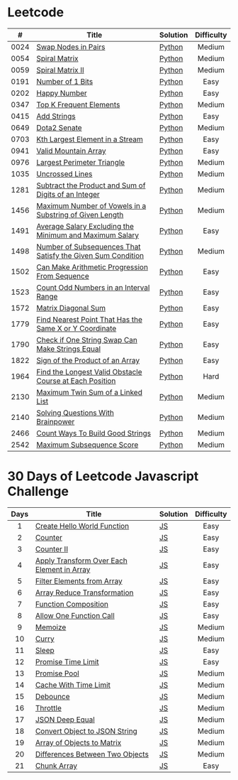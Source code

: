 # Leetcode

|  #   | Title                                                                                                                                                         | Solution                                                                                       | Difficulty |
| :--: | ------------------------------------------------------------------------------------------------------------------------------------------------------------- | ---------------------------------------------------------------------------------------------- | :--------: |
| 0024 | [Swap Nodes in Pairs](https://leetcode.com/problems/swap-nodes-in-pairs)                                                                                      | [Python](./algorithms/leetcode/swap-nodes-in-pairs.py)                                         |   Medium   |
| 0054 | [Spiral Matrix](https://leetcode.com/problems/spiral-matrix/)                                                                                                 | [Python](./algorithms/leetcode/spiral-matrix.py)                                               |   Medium   |
| 0059 | [Spiral Matrix II](https://leetcode.com/problems/spiral-matrix-ii/)                                                                                           | [Python](./algorithms/leetcode/spiral-matrix-ii.py)                                            |   Medium   |
| 0191 | [Number of 1 Bits](https://leetcode.com/problems/number-of-1-bits)                                                                                            | [Python](./algorithms/leetcode/number-of-1-bits.py)                                            |    Easy    |
| 0202 | [Happy Number](https://leetcode.com/problems/happy-number)                                                                                                    | [Python](./algorithms/leetcode/happy-number.py)                                                |    Easy    |
| 0347 | [Top K Frequent Elements](https://leetcode.com/problems/top-k-frequent-elements)                                                                              | [Python](./algorithms/leetcode/top-k-frequent-elements.py)                                     |   Medium   |
| 0415 | [Add Strings](https://leetcode.com/problems/add-strings)                                                                                                      | [Python](./algorithms/leetcode/add-strings.py)                                                 |    Easy    |
| 0649 | [Dota2 Senate](https://leetcode.com/problems/dota2-senate/)                                                                                                   | [Python](./algorithms/leetcode/dota2-senate.py)                                                |   Medium   |
| 0703 | [Kth Largest Element in a Stream](https://leetcode.com/problems/kth-largest-element-in-a-stream)                                                              | [Python](./algorithms/leetcode/kth-largest-element-in-a-stream.py)                             |    Easy    |
| 0941 | [Valid Mountain Array](https://leetcode.com/problems/valid-mountain-array)                                                                                    | [Python](./algorithms/leetcode/valid-mountain-array.py)                                        |    Easy    |
| 0976 | [Largest Perimeter Triangle](https://leetcode.com/problems/largest-perimeter-triangle)                                                                        | [Python](./algorithms/leetcode/largest-perimeter-triangle.py)                                  |   Medium   |
| 1035 | [Uncrossed Lines](https://leetcode.com/problems/uncrossed-lines/)                                                                                             | [Python](./algorithms/leetcode/uncrossed-lines.py)                                             |   Medium   |
| 1281 | [Subtract the Product and Sum of Digits of an Integer](https://leetcode.com/problems/subtract-the-product-and-sum-of-digits-of-an-integer)                    | [Python](./algorithms/leetcode/subtract-the-product-and-sum-of-digits-of-an-integer.py)        |   Medium   |
| 1456 | [Maximum Number of Vowels in a Substring of Given Length](https://leetcode.com/problems/maximum-number-of-vowels-in-a-substring-of-given-length/)             | [Python](./algorithms/leetcode/maximum-number-of-vowels-in-a-substring-of-given-length.py)     |   Medium   |
| 1491 | [Average Salary Excluding the Minimum and Maximum Salary](https://leetcode.com/problems/average-salary-excluding-the-minimum-and-maximum-salary)              | [Python](./algorithms/leetcode/average-salary-excluding-the-minimum-and-maximum-salary.py)     |    Easy    |
| 1498 | [Number of Subsequences That Satisfy the Given Sum Condition](https://leetcode.com/problems/number-of-subsequences-that-satisfy-the-given-sum-condition/)     | [Python](./algorithms/leetcode/number-of-subsequences-that-satisfy-the-given-sum-condition.py) |   Medium   |
| 1502 | [Can Make Arithmetic Progression From Sequence](https://leetcode.com/problems/can-make-arithmetic-progression-from-sequence)                                  | [Python](./algorithms/leetcode/can-make-arithmetic-progression-from-sequence.py)               |    Easy    |
| 1523 | [Count Odd Numbers in an Interval Range](https://leetcode.com/problems/count-odd-numbers-in-an-interval-range/)                                               | [Python](./algorithms/leetcode/count-odd-numbers-in-an-interval-range.py)                      |    Easy    |
| 1572 | [Matrix Diagonal Sum](https://leetcode.com/problems/matrix-diagonal-sum/description/)                                                                         | [Python](./algorithms/leetcode/matrix-diagonal-sum.py)                                         |    Easy    |
| 1779 | [Find Nearest Point That Has the Same X or Y Coordinate](https://leetcode.com/problems/find-nearest-point-that-has-the-same-x-or-y-coordinate)                | [Python](./algorithms/leetcode/find-nearest-point-that-has-the-same-x-or-y-coordinate.py)      |    Easy    |
| 1790 | [Check if One String Swap Can Make Strings Equal](https://leetcode.com/problems/check-if-one-string-swap-can-make-strings-equal)                              | [Python](./algorithms/leetcode/check-if-one-string-swap-can-make-strings-equal.py)             |    Easy    |
| 1822 | [Sign of the Product of an Array](https://leetcode.com/problems/sign-of-the-product-of-an-array)                                                              | [Python](./algorithms/leetcode/sign-of-the-product-of-an-array.py)                             |    Easy    |
| 1964 | [Find the Longest Valid Obstacle Course at Each Position](https://leetcode.com/problems/find-the-longest-valid-obstacle-course-at-each-position/description/) | [Python](./algorithms/leetcode/find-the-longest-valid-obstacle-course-at-each-position.py)     |    Hard    |
| 2130 | [Maximum Twin Sum of a Linked List](https://leetcode.com/problems/maximum-twin-sum-of-a-linked-list)                                                          | [Python](./algorithms/leetcode/maximum-twin-sum-of-a-linked-list.py)                           |   Medium   |
| 2140 | [Solving Questions With Brainpower](https://leetcode.com/problems/solving-questions-with-brainpower/)                                                         | [Python](./algorithms/leetcode/solving-questions-with-brainpower.py)                           |   Medium   |
| 2466 | [Count Ways To Build Good Strings](https://leetcode.com/problems/count-ways-to-build-good-strings/)                                                           | [Python](./algorithms/leetcode/count-ways-to-build-good-strings.py)                            |   Medium   |
| 2542 | [Maximum Subsequence Score](https://leetcode.com/problems/maximum-subsequence-score)                                                                          | [Python](./algorithms/leetcode/maximum-subsequence-score.py)                                   |   Medium   |

# 30 Days of Leetcode Javascript Challenge

| Days | Title                                                                                                                              | Solution                                                                                 | Difficulty |
| :--: | ---------------------------------------------------------------------------------------------------------------------------------- | ---------------------------------------------------------------------------------------- | :--------: |
|  1   | [Create Hello World Function](https://leetcode.com/problems/create-hello-world-function)                                           | [JS](./30-days-of-LC-javascript-challenge/create-hello-world-function.js)                |    Easy    |
|  2   | [Counter](https://leetcode.com/problems/counter)                                                                                   | [JS](./30-days-of-LC-javascript-challenge/counter.js)                                    |    Easy    |
|  3   | [Counter II](https://leetcode.com/problems/counter-ii/description)                                                                 | [JS](./30-days-of-LC-javascript-challenge/counter-ii.js)                                 |    Easy    |
|  4   | [Apply Transform Over Each Element in Array](https://leetcode.com/problems/apply-transform-over-each-element-in-array/description) | [JS](./30-days-of-LC-javascript-challenge/apply-transform-over-each-element-in-array.js) |    Easy    |
|  5   | [Filter Elements from Array](https://leetcode.com/problems/filter-elements-from-array)                                             | [JS](./30-days-of-LC-javascript-challenge/filter-elements-from-array.js)                 |    Easy    |
|  6   | [Array Reduce Transformation](https://leetcode.com/problems/array-reduce-transformation/description/)                              | [JS](./30-days-of-LC-javascript-challenge/array-reduce-transformation.js)                |    Easy    |
|  7   | [Function Composition](https://leetcode.com/problems/function-composition/)                                                        | [JS](./30-days-of-LC-javascript-challenge/function-composition.js)                       |    Easy    |
|  8   | [Allow One Function Call](https://leetcode.com/problems/allow-one-function-call/)                                                  | [JS](./30-days-of-LC-javascript-challenge/allow-one-function-call.js)                    |    Easy    |
|  9   | [Memoize](https://leetcode.com/problems/memoize/)                                                                                  | [JS](./30-days-of-LC-javascript-challenge/memoize.js)                                    |   Medium   |
|  10  | [Curry](https://leetcode.com/problems/curry/)                                                                                      | [JS](./30-days-of-LC-javascript-challenge/curry.js)                                      |   Medium   |
|  11  | [Sleep](https://leetcode.com/problems/sleep/)                                                                                      | [JS](./30-days-of-LC-javascript-challenge/sleep.js)                                      |    Easy    |
|  12  | [Promise Time Limit](https://leetcode.com/problems/promise-time-limit/)                                                            | [JS](./30-days-of-LC-javascript-challenge/promise-time-limit.js)                         |    Easy    |
|  13  | [Promise Pool](https://leetcode.com/problems/promise-pool/)                                                                        | [JS](./30-days-of-LC-javascript-challenge/promise-pool.js)                               |   Medium   |
|  14  | [Cache With Time Limit](https://leetcode.com/problems/cache-with-time-limit)                                                       | [JS](./30-days-of-LC-javascript-challenge/cache-with-time-limit.js)                      |   Medium   |
|  15  | [Debounce](https://leetcode.com/problems/debounce)                                                                                 | [JS](./30-days-of-LC-javascript-challenge/deboune.js)                                    |   Medium   |
|  16  | [Throttle](https://leetcode.com/problems/throttle)                                                                                 | [JS](./30-days-of-LC-javascript-challenge/throttle.js)                                   |   Medium   |
|  17  | [JSON Deep Equal](https://leetcode.com/problems/json-deep-equal)                                                                   | [JS](./30-days-of-LC-javascript-challenge/json-deep-equal.js)                            |   Medium   |
|  18  | [Convert Object to JSON String](https://leetcode.com/problems/convert-object-to-json-string)                                       | [JS](./30-days-of-LC-javascript-challenge/convert-object-to-json-string.js)              |   Medium   |
|  19  | [Array of Objects to Matrix](https://leetcode.com/problems/array-of-objects-to-matrix)                                             | [JS](./30-days-of-LC-javascript-challenge/array-of-objects-to-matrix.js)                 |   Medium   |
|  20  | [Differences Between Two Objects](https://leetcode.com/problems/differences-between-two-objects)                                   | [JS](./30-days-of-LC-javascript-challenge/differences-between-two-objects.js)            |   Medium   |
|  21  | [Chunk Array](https://leetcode.com/problems/chunk-array)                                                                           | [JS](./30-days-of-LC-javascript-challenge/chunk-array.js)                                |    Easy    |
